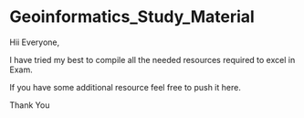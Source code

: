 # Geoinformatics_Study_Material

Hii Everyone,

 I have tried my best to compile all the needed resources required to excel in Exam.

 If you have some additional resource feel free to push it here.

 Thank You
